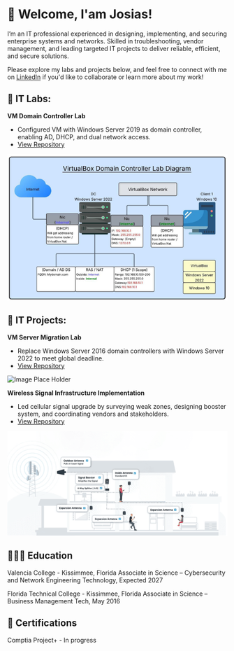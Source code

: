# 👋 Welcome, I'am Josias! 
 
I’m an IT professional experienced in designing, implementing, and securing enterprise systems and networks. Skilled in troubleshooting, vendor management, and leading targeted IT projects to deliver reliable, efficient, and secure solutions.
 
Please explore my labs and projects below, and feel free to connect with me on
[LinkedIn](https://www.linkedin.com/in/josiasdelbois/) if you'd like to collaborate or learn more about my work!

<h2>🏢 IT Labs:</h2>

<b>VM Domain Controller Lab</b>
- Configured VM with Windows Server 2019 as domain controller, enabling AD, DHCP, and dual network access.
- [View Repository](https://github.com/josiasdelbois/VirtualBox_Domain_Controller_Lab)

![Image Place Holder](https://github.com/josiasdelbois/VirtualBox_Domain_Controller_Lab/blob/main/Asset/VirtualBox%20Domain%20Controller%20Lab%20Diagram.png)

<h2>🏢 IT Projects:</h2>

<b>VM Server Migration Lab</b>
- Replace Windows Server 2016 domain controllers with Windows Server 2022 to meet global deadline.
- [View Repository]()

![Image Place Holder]()

<b>Wireless Signal Infrastructure Implementation</b>
- Led cellular signal upgrade by surveying weak zones, designing booster system, and coordinating vendors and stakeholders.
- [View Repository](https://github.com/josiasdelbois/Wireless-Signal-Infrastructure-Implementation/blob/main/README.md)

![Antenna Project cover photo](https://github.com/josiasdelbois/josiasdelbois/blob/main/assets/Antenna%20Project%20Photo%201.1.png) 

<h2>👨🏽‍🎓 Education</h2>

Valencia College - Kissimmee, Florida
Associate in Science – Cybersecurity and Network Engineering Technology, Expected 2027

Florida Technical College - Kissimmee, Florida
Associate in Science – Business Management Tech, May 2016

<h2>📜 Certifications</h2> 

Comptia Project+ - In progress

